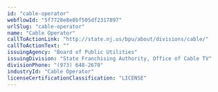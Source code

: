 ```yaml
---
id: "cable-operator"
webflowId: "5f7728e8e8bf505df2317897"
urlSlug: "cable-operator"
name: "Cable Operator"
callToActionLink: "http://state.nj.us/bpu/about/divisions/cable/"
callToActionText: ""
issuingAgency: "Board of Public Utilities"
issuingDivision: "State Franchising Authority, Office of Cable TV"
divisionPhone: "(973) 648-2670"
industryId: "Cable Operator"
licenseCertificationClassification: "LICENSE"
---
```


